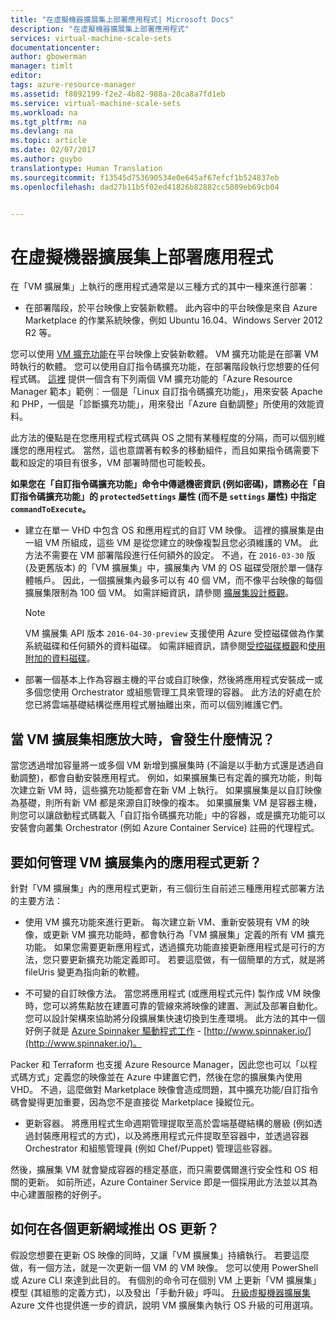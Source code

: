 ```yaml
---
title: "在虛擬機器擴展集上部署應用程式| Microsoft Docs"
description: "在虛擬機器擴展集上部署應用程式"
services: virtual-machine-scale-sets
documentationcenter: 
author: gbowerman
manager: timlt
editor: 
tags: azure-resource-manager
ms.assetid: f8892199-f2e2-4b82-988a-28ca8a7fd1eb
ms.service: virtual-machine-scale-sets
ms.workload: na
ms.tgt_pltfrm: na
ms.devlang: na
ms.topic: article
ms.date: 02/07/2017
ms.author: guybo
translationtype: Human Translation
ms.sourcegitcommit: f13545d753690534e0e645af67efcf1b524837eb
ms.openlocfilehash: dad27b11b5f02ed41826b82882cc5089eb69cb04


---
```

# <a name="deploy-an-app-on-virtual-machine-scale-sets"></a>在虛擬機器擴展集上部署應用程式
在「VM 擴展集」上執行的應用程式通常是以三種方式的其中一種來進行部署︰

* 在部署階段，於平台映像上安裝新軟體。 此內容中的平台映像是來自 Azure Marketplace 的作業系統映像，例如 Ubuntu 16.04、Windows Server 2012 R2 等。

您可以使用 [VM 擴充功能](../virtual-machines/virtual-machines-windows-extensions-features.md?toc=%2fazure%2fvirtual-machines%2fwindows%2ftoc.json)在平台映像上安裝新軟體。 VM 擴充功能是在部署 VM 時執行的軟體。 您可以使用自訂指令碼擴充功能，在部署階段執行您想要的任何程式碼。 [這裡](https://github.com/Azure/azure-quickstart-templates/tree/master/201-vmss-lapstack-autoscale) 提供一個含有下列兩個 VM 擴充功能的「Azure Resource Manager 範本」範例︰一個是「Linux 自訂指令碼擴充功能」，用來安裝 Apache 和 PHP，一個是「診斷擴充功能」，用來發出「Azure 自動調整」所使用的效能資料。

此方法的優點是在您應用程式程式碼與 OS 之間有某種程度的分隔，而可以個別維護您的應用程式。 當然，這也意謂著有較多的移動組件，而且如果指令碼需要下載和設定的項目有很多，VM 部署時間也可能較長。

**如果您在「自訂指令碼擴充功能」命令中傳遞機密資訊 (例如密碼)，請務必在「自訂指令碼擴充功能」的 `protectedSettings` 屬性 (而不是 `settings` 屬性) 中指定 `commandToExecute`。**

* 建立在單一 VHD 中包含 OS 和應用程式的自訂 VM 映像。 這裡的擴展集是由一組 VM 所組成，這些 VM 是從您建立的映像複製且您必須維護的 VM。 此方法不需要在 VM 部署階段進行任何額外的設定。 不過，在 `2016-03-30` 版 (及更舊版本) 的「VM 擴展集」中，擴展集內 VM 的 OS 磁碟受限於單一儲存體帳戶。 因此，一個擴展集內最多可以有 40 個 VM，而不像平台映像的每個擴展集限制為 100 個 VM。 如需詳細資訊，請參閱 [擴展集設計概觀](virtual-machine-scale-sets-design-overview.md)。

    >[!NOTE]
    >VM 擴展集 API 版本 `2016-04-30-preview` 支援使用 Azure 受控磁碟做為作業系統磁碟和任何額外的資料磁碟。 如需詳細資訊，請參閱[受控磁碟概觀](../storage/storage-managed-disks-overview.md)和[使用附加的資料磁碟](virtual-machine-scale-sets-attached-disks.md)。 

* 部署一個基本上作為容器主機的平台或自訂映像，然後將應用程式安裝成一或多個您使用 Orchestrator 或組態管理工具來管理的容器。 此方法的好處在於您已將雲端基礎結構從應用程式層抽離出來，而可以個別維護它們。

## <a name="what-happens-when-a-vm-scale-set-scales-out"></a>當 VM 擴展集相應放大時，會發生什麼情況？
當您透過增加容量將一或多個 VM 新增到擴展集時 (不論是以手動方式還是透過自動調整)，都會自動安裝應用程式。 例如，如果擴展集已有定義的擴充功能，則每次建立新 VM 時，這些擴充功能都會在新 VM 上執行。 如果擴展集是以自訂映像為基礎，則所有新 VM 都是來源自訂映像的複本。 如果擴展集 VM 是容器主機，則您可以讓啟動程式碼載入「自訂指令碼擴充功能」中的容器，或是擴充功能可以安裝會向叢集 Orchestrator (例如 Azure Container Service) 註冊的代理程式。

## <a name="how-do-you-manage-application-updates-in-vm-scale-sets"></a>要如何管理 VM 擴展集內的應用程式更新？
針對「VM 擴展集」內的應用程式更新，有三個衍生自前述三種應用程式部署方法的主要方法：

* 使用 VM 擴充功能來進行更新。 每次建立新 VM、重新安裝現有 VM 的映像，或更新 VM 擴充功能時，都會執行為「VM 擴展集」定義的所有 VM 擴充功能。 如果您需要更新應用程式，透過擴充功能直接更新應用程式是可行的方法，您只要更新擴充功能定義即可。 若要這麼做，有一個簡單的方式，就是將 fileUris 變更為指向新的軟體。

* 不可變的自訂映像方法。 當您將應用程式 (或應用程式元件) 製作成 VM 映像時，您可以將焦點放在建置可靠的管線來將映像的建置、測試及部署自動化。 您可以設計架構來協助將分段擴展集快速切換到生產環境。 此方法的其中一個好例子就是 [Azure Spinnaker 驅動程式工作](https://github.com/spinnaker/deck/tree/master/app/scripts/modules/azure) - [http://www.spinnaker.io/](http://www.spinnaker.io/)。

Packer 和 Terraform 也支援 Azure Resource Manager，因此您也可以「以程式碼方式」定義您的映像並在 Azure 中建置它們，然後在您的擴展集內使用 VHD。 不過，這麼做對 Marketplace 映像會造成問題，其中擴充功能/自訂指令碼會變得更加重要，因為您不是直接從 Marketplace 操縱位元。

* 更新容器。 將應用程式生命週期管理提取至高於雲端基礎結構的層級 (例如透過封裝應用程式的方式)，以及將應用程式元件提取至容器中，並透過容器 Orchestrator 和組態管理員 (例如 Chef/Puppet) 管理這些容器。

然後，擴展集 VM 就會變成容器的穩定基底，而只需要偶爾進行安全性和 OS 相關的更新。 如前所述，Azure Container Service 即是一個採用此方法並以其為中心建置服務的好例子。

## <a name="how-do-you-roll-out-an-os-update-across-update-domains"></a>如何在各個更新網域推出 OS 更新？
假設您想要在更新 OS 映像的同時，又讓「VM 擴展集」持續執行。 若要這麼做，有一個方法，就是一次更新一個 VM 的 VM 映像。 您可以使用 PowerShell 或 Azure CLI 來達到此目的。 有個別的命令可在個別 VM 上更新「VM 擴展集」模型 (其組態的定義方式)，以及發出「手動升級」呼叫。 [升級虛擬機器擴展集](./virtual-machine-scale-sets-upgrade-scale-set.md) Azure 文件也提供進一步的資訊，說明 VM 擴展集內執行 OS 升級的可用選項。




<!--HONumber=Feb17_HO2-->


